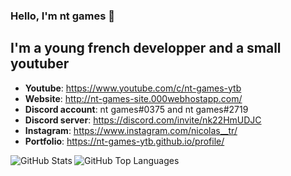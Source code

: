 ### Hello, I'm nt games  👋

## I'm a young french developper and a small youtuber 
- **Youtube**: https://www.youtube.com/c/nt-games-ytb 
- **Website**: http://nt-games-site.000webhostapp.com/
- **Discord account**: nt games#0375 and nt games#2719 
- **Discord server**: https://discord.com/invite/nk22HmUDJC 
- **Instagram**: https://www.instagram.com/nicolas__tr/ 
- **Portfolio**: https://nt-games-ytb.github.io/profile/

<div align="center">
  <img align="left" alt="GitHub Stats" src="https://github-readme-stats.vercel.app/api?username=nt-games-ytb&show_icons=true&theme=gotham"/>
  <img align="left" alt="GitHub Top Languages" src="https://github-readme-stats.vercel.app/api/top-langs/?username=nt-games-ytb&theme=gotham&langs_count=12&layout=compact"/>
</div>
